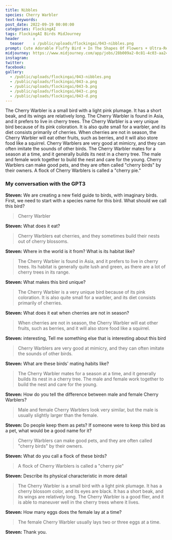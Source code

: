 ```yaml
---
title: Nibbles
species: Cherry Warbler
text-keywords: 
post_date: 2022-09-19 00:00:00
categories: FlockingAI
tags: FlockingAI Birds MidJourney 
header      :
  teaser    : /public/uploads/flockingai/043-nibbles.png
prompt: Cute Adorable Fluffy Bird + In The Shapes Of Flowers + Ultra-Realistic, Octane Render Highly Detail
midjourney: https://www.midjourney.com/app/jobs/28b009a2-0c81-4c03-aa24-8a08a21b34fe
instagram: 
twitter: 
facebook: 
gallery: 
  - /public/uploads/flockingai/043-nibbles.png
  - /public/uploads/flockingai/043-a.png
  - /public/uploads/flockingai/043-b.png
  - /public/uploads/flockingai/043-c.png
  - /public/uploads/flockingai/043-d.png
---
```


The Cherry Warbler is a small bird with a light pink plumage. It has a short beak, and its wings are relatively long. The Cherry Warbler is found in Asia, and it prefers to live in cherry trees. The Cherry Warbler is a very unique bird because of its pink coloration. It is also quite small for a warbler, and its diet consists primarily of cherries. When cherries are not in season, the Cherry Warbler will eat other fruits, such as berries, and it will also store food like a squirrel. Cherry Warblers are very good at mimicry, and they can often imitate the sounds of other birds. The Cherry Warbler mates for a season at a time, and it generally builds its nest in a cherry tree. The male and female work together to build the nest and care for the young. Cherry Warblers can make good pets, and they are often called "cherry birds" by their owners. A flock of Cherry Warblers is called a "cherry pie."

### My conversation with the GPT3

**Steven:** We are creating a new field guide to birds, with imaginary birds. First, we need to start with a species name for this bird. What should we call this bird?

> Cherry Warbler

**Steven:** What does it eat?

> Cherry Warblers eat cherries, and they sometimes build their nests out of cherry blossoms.

**Steven:** Where in the world is it from? What is its habitat like?

> The Cherry Warbler is found in Asia, and it prefers to live in cherry trees. Its habitat is generally quite lush and green, as there are a lot of cherry trees in its range.

**Steven:** What makes this bird unique?

> The Cherry Warbler is a very unique bird because of its pink coloration. It is also quite small for a warbler, and its diet consists primarily of cherries.

**Steven:** What does it eat when cherries are not in season?

> When cherries are not in season, the Cherry Warbler will eat other fruits, such as berries, and it will also store food like a squirrel.

**Steven:** interesting, Tell me something else that is interesting about this bird

> Cherry Warblers are very good at mimicry, and they can often imitate the sounds of other birds.

**Steven:** What are these birds' mating habits like?

> The Cherry Warbler mates for a season at a time, and it generally builds its nest in a cherry tree. The male and female work together to build the nest and care for the young.

**Steven:** How do you tell the difference between male and female Cherry Warblers?

> Male and female Cherry Warblers look very similar, but the male is usually slightly larger than the female.

**Steven:** Do people keep them as pets? If someone were to keep this bird as a pet, what would be a good name for it?

> Cherry Warblers can make good pets, and they are often called "cherry birds" by their owners.

**Steven:** What do you call a flock of these birds?

> A flock of Cherry Warblers is called a "cherry pie"

**Steven:** Describe its physical characteristic in more detail

> The Cherry Warbler is a small bird with a light pink plumage. It has a cherry blossom color, and its eyes are black. It has a short beak, and its wings are relatively long. The Cherry Warbler is a good flier, and it is able to maneuver well in the cherry trees where it lives.

**Steven:** How many eggs does the female lay at a time?

> The female Cherry Warbler usually lays two or three eggs at a time.

**Steven:** Thank you.
